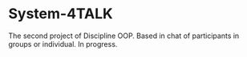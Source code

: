 # System-4TALK
The second project of Discipline OOP. Based in chat of participants in groups or individual. In progress.
